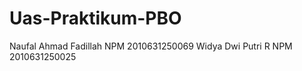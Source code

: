 # Uas-Praktikum-PBO
Naufal Ahmad Fadillah   NPM 2010631250069
Widya Dwi Putri R NPM   2010631250025
